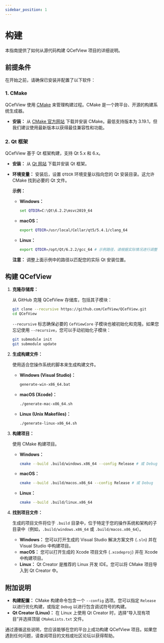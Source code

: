```yaml
---
sidebar_position: 1
---
```


# 构建

本指南提供了如何从源代码构建 QCefView 项目的详细说明。

## 前提条件

在开始之前，请确保已安装并配置了以下软件：

### 1. CMake

QCefView 使用 [CMake](https://cmake.org/) 来管理构建过程。CMake 是一个跨平台、开源的构建系统生成器。

*   **安装：** 从 [CMake 官方网站](https://cmake.org/download/) 下载并安装 CMake。最低支持版本为 3.19.1，但我们建议使用最新版本以获得最佳兼容性和功能。

### 2. Qt 框架

QCefView 基于 Qt 框架构建，支持 Qt 5.x 和 6.x。

*   **安装：** 从 [Qt 网站](https://www.qt.io/download) 下载并安装 Qt 框架。
*   **环境变量：** 安装后，设置 `QTDIR` 环境变量以指向您的 Qt 安装目录。这允许 CMake 找到必要的 Qt 文件。

    **示例：**

    *   **Windows：**

        ```bat
        set QTDIR=C:\Qt\6.2.2\msvc2019_64
        ```

    *   **macOS：**

        ```bash
        export QTDIR=/usr/local/Cellar/qt5/5.4.1/clang_64
        ```

    *   **Linux：**

        ```bash
        export QTDIR=/opt/Qt/6.2.2/gcc_64 # 示例路径，请根据实际情况进行调整
        ```

    **注意：** 调整上面示例中的路径以匹配您的实际 Qt 安装位置。

## 构建 QCefView

1.  **克隆存储库：**

    从 GitHub 克隆 QCefView 存储库，包括其子模块：

    ```bash
    git clone --recursive https://github.com/CefView/QCefView.git
    cd QCefView
    ```

    `--recursive` 标志确保必要的 `CefViewCore` 子模块也被初始化和克隆。如果您忘记使用 `--recursive`，您可以手动初始化子模块：

    ```bash
    git submodule init
    git submodule update
    ```

2.  **生成构建文件：**

    使用适合您操作系统的脚本来生成构建文件。

    *   **Windows (Visual Studio)：**

        ```bash
        generate-win-x86_64.bat
        ```

    *   **macOS (Xcode)：**

        ```bash
        ./generate-mac-x86_64.sh
        ```

    *   **Linux (Unix Makefiles)：**

        ```bash
        ./generate-linux-x86_64.sh
        ```

3.  **构建项目：**

    使用 CMake 构建项目。

    *   **Windows：**

        ```bash
        cmake --build .build/windows.x86_64 --config Release # 或 Debug
        ```

    *   **macOS：**

        ```bash
        cmake --build .build/macos.x86_64 --config Release # 或 Debug
        ```

    *   **Linux：**

        ```bash
        cmake --build .build/linux.x86_64
        ```

4.  **找到项目文件：**

    生成的项目文件将位于 `.build` 目录中，位于特定于您的操作系统和架构的子目录中（例如，`.build/windows.x86_64` 或 `.build/macos.x86_64`）。

    *   **Windows：** 您可以打开生成的 Visual Studio 解决方案文件 (`.sln`) 并在 Visual Studio 中构建项目。
    *   **macOS：** 您可以打开生成的 Xcode 项目文件 (`.xcodeproj`) 并在 Xcode 中构建项目。
    *   **Linux：** Qt Creator 是推荐的 Linux 开发 IDE。您可以将 CMake 项目导入到 Qt Creator 中。

## 附加说明

*   **构建配置：** CMake 构建命令包含一个 `--config` 选项。您可以指定 `Release` 以进行优化构建，或指定 `Debug` 以进行包含调试符号的构建。
*   **Qt Creator (Linux)：** 在 Linux 上使用 Qt Creator 时，选择“导入现有项目”并选择顶层 `CMakeLists.txt` 文件。

通过遵循这些说明，您应该能够在您的平台上成功构建 QCefView 项目。如果您遇到任何问题，请查阅项目的文档或社区论坛以获得帮助。
